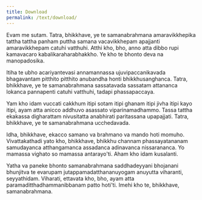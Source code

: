 ```yaml
---
title: Download
permalink: /text/download/
---
```


Evam me sutam. Tatra, bhikkhave, ye te samanabrahmana amaravikkhepika tattha tattha panham puttha samana vacavikkhepam apajjanti amaravikkhepam catuhi vatthuhi. Atthi kho, bho, anno atta dibbo rupi kamavacaro kabalikaraharabhakkho. Ye kho te bhonto deva na manopadosika.

Itiha te ubho acariyantevasi annamannassa ujuvipaccanikavada bhagavantam pitthito pitthito anubandha honti bhikkhusanghanca. Tatra, bhikkhave, ye te samanabrahmana sassatavada sassatam attananca lokanca pannapenti catuhi vatthuhi, tadapi phassapaccaya.

Yam kho idam vuccati cakkhum itipi sotam itipi ghanam itipi jivha itipi kayo itipi, ayam atta anicco addhuvo asassato viparinamadhammo. Tassa tattha ekakassa digharattam nivusitatta anabhirati paritassana upapajjati. Tatra, bhikkhave, ye te samanabrahmana ucchedavada.

Idha, bhikkhave, ekacco samano va brahmano va mando hoti momuho. Vivattakathadi yato kho, bhikkhave, bhikkhu channam phassayatananam samudayanca atthangamanca assadanca adinavanca nissarananca. Yo mamassa vighato so mamassa antarayo'ti. Aham kho idam kusalanti.

Yatha va paneke bhonto samanabrahmana saddhadeyyani bhojanani bhunjitva te evarupam jutappamadatthananuyogam anuyutta viharanti, seyyathidam. Viharati, ettavata kho, bho, ayam atta paramaditthadhammanibbanam patto hoti'ti. Imehi kho te, bhikkhave, samanabrahmana.
